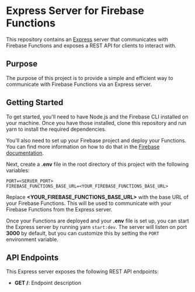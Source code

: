 # Express Server for Firebase Functions

This repository contains an [Express](https://expressjs.com/) server that communicates with Firebase Functions and exposes a REST API for clients to interact with.

## Purpose

The purpose of this project is to provide a simple and efficient way to communicate with Firebase Functions via an Express server.

## Getting Started

To get started, you'll need to have Node.js and the Firebase CLI installed on your machine. Once you have those installed, clone this repository and run yarn to install the required dependencies.

You'll also need to set up your Firebase project and deploy your Functions. You can find more information on how to do that in the [Firebase documentation](https://firebase.google.com/docs/functions).

Next, create a **.env** file in the root directory of this project with the following variables:

```
PORT=<SERVER_PORT>
FIREBASE_FUNCTIONS_BASE_URL=<YOUR_FIREBASE_FUNCTIONS_BASE_URL>
```

Replace **<YOUR_FIREBASE_FUNCTIONS_BASE_URL>** with the base URL of your Firebase Functions. This will be used to communicate with your Firebase Functions from the Express server.

Once your Functions are deployed and your **.env** file is set up, you can start the Express server by running yarn `start:dev`. The server will listen on port **3000** by default, but you can customize this by setting the `PORT` environment variable.

## API Endpoints

This Express server exposes the following REST API endpoints:

- **GET /**: Endpoint description
